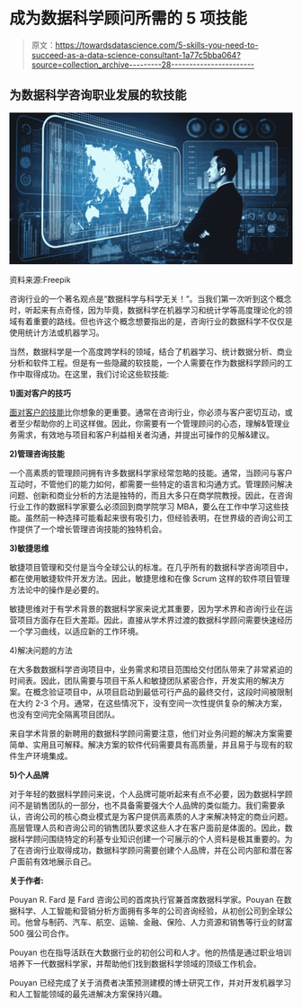 # 成为数据科学顾问所需的 5 项技能

> 原文：<https://towardsdatascience.com/5-skills-you-need-to-succeed-as-a-data-science-consultant-1a77c5bba064?source=collection_archive---------28----------------------->

## 为数据科学咨询职业发展的软技能

![](img/f6ca4d99ff38c0329735d1a3e934b2df.png)

资料来源:Freepik

咨询行业的一个著名观点是“数据科学与科学无关！”。当我们第一次听到这个概念时，听起来有点奇怪，因为毕竟，数据科学在机器学习和统计学等高度理论化的领域有着重要的路线。但也许这个概念想要指出的是，咨询行业的数据科学不仅仅是使用统计方法或机器学习。

当然，数据科学是一个高度跨学科的领域，结合了机器学习、统计数据分析、商业分析和软件工程。但是有一些隐藏的软技能，一个人需要在作为数据科学顾问的工作中取得成功。在这里，我们讨论这些软技能:

**1)面对客户的技巧**

[面对客户的技能](/what-is-takes-to-be-a-top-data-science-consultant-part-1-client-facing-skills-7803f5c8974c?source=your_stories_page-------------------------------------)比你想象的更重要。通常在咨询行业，你必须与客户密切互动，或者至少帮助你的上司这样做。因此，你需要有一个管理顾问的心态，理解&管理业务需求，有效地与项目和客户利益相关者沟通，并提出可操作的见解&建议。

**2)管理咨询技能**

一个高素质的管理顾问拥有许多数据科学家经常忽略的技能。通常，当顾问与客户互动时，不管他们的能力如何，都需要一些特定的语言和沟通方式。管理顾问解决问题、创新和商业分析的方法是独特的，而且大多只在商学院教授。因此，在咨询行业工作的数据科学家要么必须回到商学院学习 MBA，要么在工作中学习这些技能。虽然前一种选择可能看起来很有吸引力，但经验表明，在世界级的咨询公司工作提供了一个增长管理咨询技能的独特机会。

**3)敏捷思维**

敏捷项目管理和交付是当今全球公认的标准。在几乎所有的数据科学咨询项目中，都在使用敏捷软件开发方法。因此，敏捷思维和在像 Scrum 这样的软件项目管理方法论中的操作是必要的。

敏捷思维对于有学术背景的数据科学家来说尤其重要，因为学术界和咨询行业在运营项目方面存在巨大差距。因此，直接从学术界过渡的数据科学顾问需要快速经历一个学习曲线，以适应新的工作环境。

4)解决问题的方法

在大多数数据科学咨询项目中，业务需求和项目范围给交付团队带来了非常紧迫的时间表。因此，团队需要与项目干系人和敏捷团队紧密合作，开发实用的解决方案。在概念验证项目中，从项目启动到最低可行产品的最终交付，这段时间被限制在大约 2-3 个月。通常，在这些情况下，没有空间一次性提供复杂的解决方案，也没有空间完全隔离项目团队。

来自学术背景的新聘用的数据科学顾问需要注意，他们对业务问题的解决方案需要简单、实用且可解释。解决方案的软件代码需要具有高质量，并且易于与现有的软件生产环境集成。

**5)个人品牌**

对于年轻的数据科学顾问来说，个人品牌可能听起来有点不必要，因为数据科学顾问不是销售团队的一部分，也不具备需要强大个人品牌的类似能力。我们需要承认，咨询公司的核心商业模式是为客户提供高素质的人才来解决特定的商业问题。高层管理人员和咨询公司的销售团队要求这些人才在客户面前是体面的。因此，数据科学顾问围绕特定的利基专业知识创建一个可展示的个人资料是极其重要的。为了在咨询行业取得成功，数据科学顾问需要创建个人品牌，并在公司内部和潜在客户面前有效地展示自己。

**关于作者:**

Pouyan R. Fard 是 Fard 咨询公司的首席执行官兼首席数据科学家。Pouyan 在数据科学、人工智能和营销分析方面拥有多年的公司咨询经验，从初创公司到全球公司。他曾与制药、汽车、航空、运输、金融、保险、人力资源和销售等行业的财富 500 强公司合作。

Pouyan 也在指导活跃在大数据行业的初创公司和人才。他的热情是通过职业培训培养下一代数据科学家，并帮助他们找到数据科学领域的顶级工作机会。

Pouyan 已经完成了关于消费者决策预测建模的博士研究工作，并对开发机器学习和人工智能领域的最先进解决方案保持兴趣。